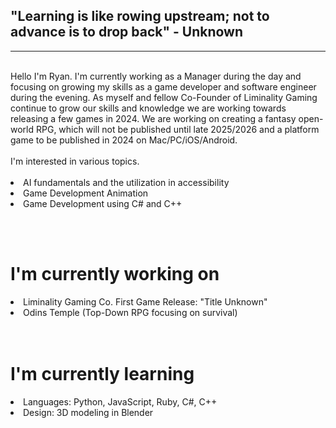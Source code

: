 <h2>"Learning is like rowing upstream; not to advance is to drop back" - Unknown </h2>
<hr>
<br> Hello I'm Ryan. I'm currently working as a Manager during the day and focusing on growing my skills as a game developer and software engineer during the evening. As myself and fellow Co-Founder of Liminality Gaming continue to grow our skills and knowledge we are working towards releasing a few games in 2024. We are working on creating a fantasy open-world RPG, which will not be published until late 2025/2026 and a platform game to be published in 2024 on Mac/PC/iOS/Android. 
<br></br>
I'm interested in various topics. <br> </br>
  <li>AI fundamentals and the utilization in accessibility</li>
  <li>Game Development Animation</li>
  <li>Game Development using C# and C++</li>

  <br></br>
  <h1>I'm currently working on</h1>
  <li>Liminality Gaming Co. First Game Release: "Title Unknown"</li>
  <li>Odins Temple (Top-Down RPG focusing on survival)</li>
  <br></br>
  <h1>I'm currently learning</h1>
  <li>Languages: Python, JavaScript, Ruby, C#, C++</li>
  <li>Design: 3D modeling in Blender</li>



<!---
MsftKing/MsftKing is a ✨ special ✨ repository because its `README.md` (this file) appears on your GitHub profile.
You can click the Preview link to take a look at your changes.
--->
